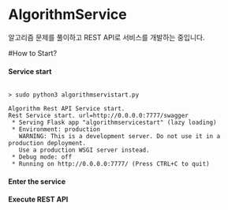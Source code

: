 # AlgorithmService
알고리즘 문제를 풀이하고 REST API로 서비스를 개발하는 중입니다.


#How to Start?
#### Service start
<pre><code>
> sudo python3 algorithmservistart.py

Algorithm Rest API Service start.
Rest Service start. url=http://0.0.0.0:7777/swagger
 * Serving Flask app "algorithmservicestart" (lazy loading)
 * Environment: production
   WARNING: This is a development server. Do not use it in a production deployment.
   Use a production WSGI server instead.
 * Debug mode: off
 * Running on http://0.0.0.0:7777/ (Press CTRL+C to quit)
</code></pre>

#### Enter the service


#### Execute REST API